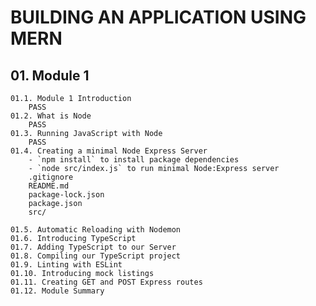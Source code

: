# BUILDING AN APPLICATION USING MERN

## 01. Module 1

	01.1. Module 1 Introduction
		PASS
	01.2. What is Node
		PASS
	01.3. Running JavaScript with Node
		PASS
	01.4. Creating a minimal Node Express Server
		- `npm install` to install package dependencies
		- `node src/index.js` to run minimal Node:Express server
        .gitignore
        README.md
        package-lock.json
        package.json
        src/
        
	01.5. Automatic Reloading with Nodemon
	01.6. Introducing TypeScript
	01.7. Adding TypeScript to our Server
	01.8. Compiling our TypeScript project
	01.9. Linting with ESLint
	01.10. Introducing mock listings
	01.11. Creating GET and POST Express routes
	01.12. Module Summary


